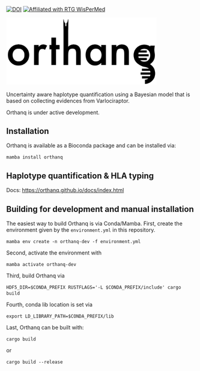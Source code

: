 [![DOI](https://zenodo.org/badge/475406908.svg)](https://zenodo.org/badge/latestdoi/475406908)
[![Affiliated with RTG WisPerMed](https://img.shields.io/badge/Affiliated-RTG%202535%20WisPerMed-blue)](https://wispermed.org/)

<img src="orthanq-black.svg" alt="Orthanq" width="400"/>

Uncertainty aware haplotype quantification using a Bayesian model that is based on collecting evidences from Varlociraptor.

Orthanq is under active development.

## Installation

Orthanq is available as a Bioconda package and can be installed via:

    mamba install orthanq

## Haplotype quantification & HLA typing

Docs: https://orthanq.github.io/docs/index.html

## Building for development and manual installation

The easiest way to build Orthanq is via Conda/Mamba.
First, create the environment given by the `environment.yml` in this repository.

    mamba env create -n orthanq-dev -f environment.yml

Second, activate the environment with

    mamba activate orthanq-dev

Third, build Orthanq via

    HDF5_DIR=$CONDA_PREFIX RUSTFLAGS='-L $CONDA_PREFIX/include' cargo build

Fourth, conda lib location is set via

    export LD_LIBRARY_PATH=$CONDA_PREFIX/lib
    
Last, Orthanq can be built with:

    cargo build    
or

    cargo build --release
